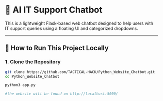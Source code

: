 # 🤖 AI IT Support Chatbot

This is a lightweight Flask-based web chatbot designed to help users with IT support queries using a floating UI and categorized dropdowns.

---

## 🚀 How to Run This Project Locally

### 1. Clone the Repository

```bash
git clone https://github.com/TACTICAL-HACK/Python_Website_Chatbot.git
cd Python_Website_Chatbot

python3 app.py

#the website will be found on http://localhost:5000/
